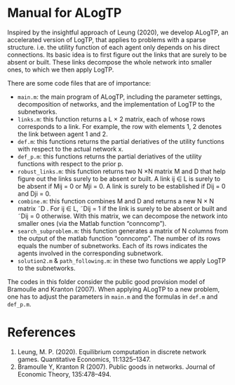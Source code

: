 # Manual for ALogTP
Inspired by the insightful approach of Leung (2020), we develop ALogTP, an accelerated version of LogTP, that applies to problems with a sparse structure.
i.e. the utility function of each agent only depends on his direct connections. 
Its basic idea is to first figure out the links that are surely to be absent or built. These links decompose the whole network into smaller ones, to which we then apply LogTP.

There are some code files that are of importance:
- `main.m`: the main program of ALogTP, including the parameter settings, decomposition
of networks, and the implementation of LogTP to the subnetworks.
- `links.m`: this function returns a L × 2 matrix, each of whose rows corresponds to
a link. For example, the row with elements 1, 2 denotes the link between agent 1
and 2.
- `def.m`: this functions returns the partial deriatives of the utility functions with respect to the actual network x.
- `def_p.m`: this functions returns the partial deriatives of the utility functions with respect to the prior p.
- `robust_links.m`: this function returns two N ×N matrix M and D that help figure
out the links surely to be absent or built. A link ij ∈ L is surely to be absent if
Mij = 0 or Mji = 0. A link is surely to be established if Dij = 0 and Dji = 0.
- `combine.m`: this function combines M and D and returns a new N × N matrix
˜D
. For ij ∈ L, ˜Dij = 1 if the link is surely to be absent or built and ˜Dij = 0
otherwise. With this matrix, we can decompose the network into smaller ones (via
the Matlab function “conncomp”).
- `search_subproblem.m`: this function generates a matrix of N columns from the
output of the matlab function “conncomp”. The number of its rows equals the
number of subnetworks. Each of its rows indicates the agents involved in the
corresponding subnetwork.
- `solution2.m` & `path_following.m`: in these two functions we apply LogTP to the
subnetworks.

The codes in this folder consider the public good provision model of Bramoulle and Kranton (2007). When applying ALogTP to a new problem, one has to adjust the parameters in 
`main.m` and the formulas in `def.m` and `def_p.m`.

# References
1. Leung, M. P. (2020). Equilibrium computation in discrete network games. Quantitative Economics, 11:1325–1347.
2. Bramoulle Y, Kranton R (2007). Public goods in networks. Journal of Economic Theory, 135:478–494.
